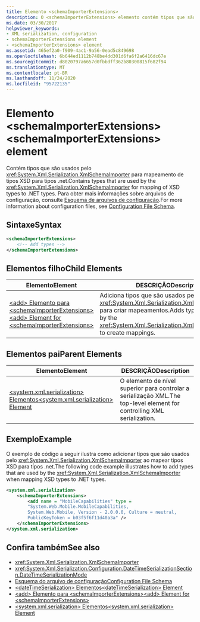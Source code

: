 ```yaml
---
title: Elemento <schemaImporterExtensions>
description: O <schemaImporterExtensions> elemento contém tipos que são usados pelo XmlSchemaImporter para mapeamento de tipos XSD para tipos .net.
ms.date: 03/30/2017
helpviewer_keywords:
- XML serialization, configuration
- schemaImporterExtensions element
- <schemaImporterExtensions> element
ms.assetid: 465ef2a0-f909-4ac1-9a56-0ead5c849698
ms.openlocfilehash: 6b644ed1112b748be4dd301d6fa6f2a6416dc67e
ms.sourcegitcommit: d8020797a6657d0fbbdff362b80300815f682f94
ms.translationtype: MT
ms.contentlocale: pt-BR
ms.lasthandoff: 11/24/2020
ms.locfileid: "95722135"
---
```

# <a name="schemaimporterextensions-element"></a><span data-ttu-id="34d2a-103">Elemento \<schemaImporterExtensions></span><span class="sxs-lookup"><span data-stu-id="34d2a-103">\<schemaImporterExtensions> element</span></span>

<span data-ttu-id="34d2a-104">Contém tipos que são usados pelo <xref:System.Xml.Serialization.XmlSchemaImporter> para mapeamento de tipos XSD para tipos .net.</span><span class="sxs-lookup"><span data-stu-id="34d2a-104">Contains types that are used by the <xref:System.Xml.Serialization.XmlSchemaImporter> for mapping of XSD types to .NET types.</span></span> <span data-ttu-id="34d2a-105">Para obter mais informações sobre arquivos de configuração, consulte [Esquema de arquivos de configuração](../../framework/configure-apps/file-schema/index.md).</span><span class="sxs-lookup"><span data-stu-id="34d2a-105">For more information about configuration files, see [Configuration File Schema](../../framework/configure-apps/file-schema/index.md).</span></span>  
  
## <a name="syntax"></a><span data-ttu-id="34d2a-106">Sintaxe</span><span class="sxs-lookup"><span data-stu-id="34d2a-106">Syntax</span></span>  
  
```xml  
<schemaImporterExtensions>  
    <!-- Add types -->  
</schemaImporterExtensions>  
```  
  
## <a name="child-elements"></a><span data-ttu-id="34d2a-107">Elementos filho</span><span class="sxs-lookup"><span data-stu-id="34d2a-107">Child Elements</span></span>  
  
|<span data-ttu-id="34d2a-108">Elemento</span><span class="sxs-lookup"><span data-stu-id="34d2a-108">Element</span></span>|<span data-ttu-id="34d2a-109">DESCRIÇÃO</span><span class="sxs-lookup"><span data-stu-id="34d2a-109">Description</span></span>|  
|-------------|-----------------|  
|[<span data-ttu-id="34d2a-110">\<add> Elemento para \<schemaImporterExtensions></span><span class="sxs-lookup"><span data-stu-id="34d2a-110">\<add> Element for \<schemaImporterExtensions></span></span>](add-element-for-schemaimporterextensions.md)|<span data-ttu-id="34d2a-111">Adiciona tipos que são usados pela <xref:System.Xml.Serialization.XmlSchemaImporter> para criar mapeamentos.</span><span class="sxs-lookup"><span data-stu-id="34d2a-111">Adds types that are used by the <xref:System.Xml.Serialization.XmlSchemaImporter> to create mappings.</span></span>|  
  
## <a name="parent-elements"></a><span data-ttu-id="34d2a-112">Elementos pai</span><span class="sxs-lookup"><span data-stu-id="34d2a-112">Parent Elements</span></span>  
  
|<span data-ttu-id="34d2a-113">Elemento</span><span class="sxs-lookup"><span data-stu-id="34d2a-113">Element</span></span>|<span data-ttu-id="34d2a-114">DESCRIÇÃO</span><span class="sxs-lookup"><span data-stu-id="34d2a-114">Description</span></span>|  
|-------------|-----------------|  
|[<span data-ttu-id="34d2a-115">\<system.xml.serialization> Elementos</span><span class="sxs-lookup"><span data-stu-id="34d2a-115">\<system.xml.serialization> Element</span></span>](system-xml-serialization-element.md)|<span data-ttu-id="34d2a-116">O elemento de nível superior para controlar a serialização XML.</span><span class="sxs-lookup"><span data-stu-id="34d2a-116">The top-level element for controlling XML serialization.</span></span>|  
  
## <a name="example"></a><span data-ttu-id="34d2a-117">Exemplo</span><span class="sxs-lookup"><span data-stu-id="34d2a-117">Example</span></span>  

 <span data-ttu-id="34d2a-118">O exemplo de código a seguir ilustra como adicionar tipos que são usados pelo <xref:System.Xml.Serialization.XmlSchemaImporter> ao mapear tipos XSD para tipos .net.</span><span class="sxs-lookup"><span data-stu-id="34d2a-118">The following code example illustrates how to add types that are used by the <xref:System.Xml.Serialization.XmlSchemaImporter> when mapping XSD types to .NET types.</span></span>  
  
```xml  
<system.xml.serialization>  
    <schemaImporterExtensions>  
        <add name = "MobileCapabilities" type =
        "System.Web.Mobile.MobileCapabilities,
        System.Web.Mobile, Version - 2.0.0.0, Culture = neutral,
        PublicKeyToken = b03f5f6f11d40a3a" />  
    </schemaImporterExtensions>  
</system.xml.serialization>  
```  
  
## <a name="see-also"></a><span data-ttu-id="34d2a-119">Confira também</span><span class="sxs-lookup"><span data-stu-id="34d2a-119">See also</span></span>

- <xref:System.Xml.Serialization.XmlSchemaImporter>
- <xref:System.Xml.Serialization.Configuration.DateTimeSerializationSection.DateTimeSerializationMode>
- [<span data-ttu-id="34d2a-120">Esquema do arquivo de configuração</span><span class="sxs-lookup"><span data-stu-id="34d2a-120">Configuration File Schema</span></span>](../../framework/configure-apps/file-schema/index.md)
- [<span data-ttu-id="34d2a-121">\<dateTimeSerialization> Elementos</span><span class="sxs-lookup"><span data-stu-id="34d2a-121">\<dateTimeSerialization> Element</span></span>](datetimeserialization-element.md)
- [<span data-ttu-id="34d2a-122">\<add> Elemento para \<schemaImporterExtensions></span><span class="sxs-lookup"><span data-stu-id="34d2a-122">\<add> Element for \<schemaImporterExtensions></span></span>](add-element-for-schemaimporterextensions.md)
- [<span data-ttu-id="34d2a-123">\<system.xml.serialization> Elementos</span><span class="sxs-lookup"><span data-stu-id="34d2a-123">\<system.xml.serialization> Element</span></span>](system-xml-serialization-element.md)
